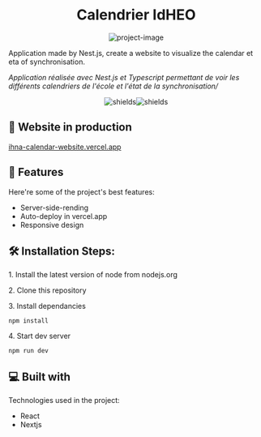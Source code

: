 <h1 align="center" id="title">Calendrier IdHEO</h1>

<p align="center"><img src="https://socialify.git.ci/Kritune-Dev/ihna-calendar-website/image?description=1&descriptionEditable=Application%20r%C3%A9alis%C3%A9e%20avec%20Nest.js%20et%20Typescript%20permettant%20de%20voir%20les%20diff%C3%A9rents%20calendriers%20de%20l%27%C3%A9cole%20et%20l%27%C3%A9tat%20de%20la%20synchronisation%2F&font=Inter&forks=1&issues=1&language=1&name=1&owner=1&pattern=Circuit%20Board&pulls=1&stargazers=1&theme=Light" alt="project-image"></p>

<p id="description">Application made by Nest.js, create a website to visualize the calendar et eta of synchronisation. 
	
*Application réalisée avec Nest.js et Typescript permettant de voir les différents calendriers de l'école et l'état de la synchronisation/*</p>

<p align="center"><img src="https://img.shields.io/github/package-json/v/Kritune-Dev/ihna-calendar-website" alt="shields"><img src="https://img.shields.io/github/license/Kritune-Dev/ihna-calendar-website" alt="shields"></p>

<h2>🚀 Website in production</h2>

[ihna-calendar-website.vercel.app](ihna-calendar-website.vercel.app) 
  
<h2>🧐 Features</h2>

Here're some of the project's best features:

*   Server-side-rending
*   Auto-deploy in vercel.app
*   Responsive design

<h2>🛠️ Installation Steps:</h2>

<p>1. Install the latest version of node from nodejs.org</p>

<p>2. Clone this repository</p>

<p>3. Install dependancies</p>

```
npm install
```

<p>4. Start dev server</p>

```
npm run dev
```

  
  
<h2>💻 Built with</h2>

Technologies used in the project:

*   React
*   Nextjs